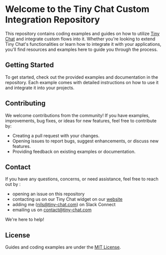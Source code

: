# Welcome to the Tiny Chat Custom Integration Repository

This repository contains coding examples and guides on how to utilize [Tiny Chat](https://tiny-chat.com) and integrate custom flows into it. Whether you're looking to extend Tiny Chat's functionalities or learn how to integrate it with your applications, you'll find resources and examples here to guide you through the process.

## Getting Started

To get started, check out the provided examples and documentation in the repository. Each example comes with detailed instructions on how to use it and integrate it into your projects.

## Contributing

We welcome contributions from the community! If you have examples, improvements, bug fixes, or ideas for new features, feel free to contribute by:

* Creating a pull request with your changes.
* Opening issues to report bugs, suggest enhancements, or discuss new features.
* Providing feedback on existing examples or documentation.

## Contact

If you have any questions, concerns, or need assistance, feel free to reach out by :
* opening an issue on this repository
* contacting us on our Tiny Chat widget on our [website](https://tiny-chat.com)
* adding me (nils@tiny-chat.com) on Slack Connect
* emailing us on contact@tiny-chat.com 
 
We're here to help!

## License

Guides and coding examples are under the [MIT License](LICENSE).
